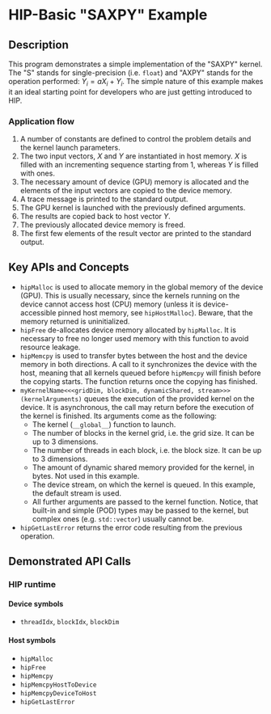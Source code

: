 # HIP-Basic "SAXPY" Example

## Description

This program demonstrates a simple implementation of the "SAXPY" kernel. The "S" stands for single-precision (i.e. `float`) and "AXPY" stands for the operation performed: $Y_i=aX_i+Y_i$. The simple nature of this example makes it an ideal starting point for developers who are just getting introduced to HIP.

### Application flow

1. A number of constants are defined to control the problem details and the kernel launch parameters.
2. The two input vectors, $X$ and $Y$ are instantiated in host memory. $X$ is filled with an incrementing sequence starting from 1, whereas $Y$ is filled with ones.
3. The necessary amount of device (GPU) memory is allocated and the elements of the input vectors are copied to the device memory.
4. A trace message is printed to the standard output.
5. The GPU kernel is launched with the previously defined arguments.
6. The results are copied back to host vector $Y$.
7. The previously allocated device memory is freed.
8. The first few elements of the result vector are printed to the standard output.

## Key APIs and Concepts

- `hipMalloc` is used to allocate memory in the global memory of the device (GPU). This is usually necessary, since the kernels running on the device cannot access host (CPU) memory (unless it is device-accessible pinned host memory, see `hipHostMalloc`). Beware, that the memory returned is uninitialized.
- `hipFree` de-allocates device memory allocated by `hipMalloc`. It is necessary to free no longer used memory with this function to avoid resource leakage.
- `hipMemcpy` is used to transfer bytes between the host and the device memory in both directions. A call to it synchronizes the device with the host, meaning that all kernels queued before `hipMemcpy` will finish before the copying starts. The function returns once the copying has finished.
- `myKernelName<<<gridDim, blockDim, dynamicShared, stream>>>(kernelArguments)` queues the execution of the provided kernel on the device. It is asynchronous, the call may return before the execution of the kernel is finished. Its arguments come as the following:
  - The kernel (`__global__`) function to launch.
  - The number of blocks in the kernel grid, i.e. the grid size. It can be up to 3 dimensions.
  - The number of threads in each block, i.e. the block size. It can be up to 3 dimensions.
  - The amount of dynamic shared memory provided for the kernel, in bytes. Not used in this example.
  - The device stream, on which the kernel is queued. In this example, the default stream is used.
  - All further arguments are passed to the kernel function. Notice, that built-in and simple (POD) types may be passed to the kernel, but complex ones (e.g. `std::vector`) usually cannot be.
- `hipGetLastError` returns the error code resulting from the previous operation.

## Demonstrated API Calls

### HIP runtime

#### Device symbols

- `threadIdx`, `blockIdx`, `blockDim`

#### Host symbols

- `hipMalloc`
- `hipFree`
- `hipMemcpy`
- `hipMemcpyHostToDevice`
- `hipMemcpyDeviceToHost`
- `hipGetLastError`
